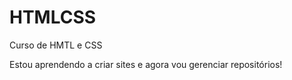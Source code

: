 # HTMLCSS
 Curso de HMTL e CSS

 Estou aprendendo a criar sites e agora vou gerenciar repositórios!

 


